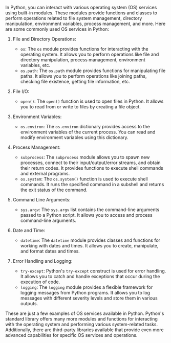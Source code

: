 In Python, you can interact with various operating system (OS) services using built-in modules. These modules provide functions and classes to perform operations related to file system management, directory manipulation, environment variables, process management, and more. Here are some commonly used OS services in Python:

1. File and Directory Operations:
   - `os`: The `os` module provides functions for interacting with the operating system. It allows you to perform operations like file and directory manipulation, process management, environment variables, etc.
   - `os.path`: The `os.path` module provides functions for manipulating file paths. It allows you to perform operations like joining paths, checking file existence, getting file information, etc.

2. File I/O:
   - `open()`: The `open()` function is used to open files in Python. It allows you to read from or write to files by creating a file object.

3. Environment Variables:
   - `os.environ`: The `os.environ` dictionary provides access to the environment variables of the current process. You can read and modify environment variables using this dictionary.

4. Process Management:
   - `subprocess`: The `subprocess` module allows you to spawn new processes, connect to their input/output/error streams, and obtain their return codes. It provides functions to execute shell commands and external programs.
   - `os.system`: The `os.system()` function is used to execute shell commands. It runs the specified command in a subshell and returns the exit status of the command.

5. Command Line Arguments:
   - `sys.argv`: The `sys.argv` list contains the command-line arguments passed to a Python script. It allows you to access and process command-line arguments.

6. Date and Time:
   - `datetime`: The `datetime` module provides classes and functions for working with dates and times. It allows you to create, manipulate, and format dates and times.

7. Error Handling and Logging:
   - `try-except`: Python's `try-except` construct is used for error handling. It allows you to catch and handle exceptions that occur during the execution of code.
   - `logging`: The `logging` module provides a flexible framework for logging messages from Python programs. It allows you to log messages with different severity levels and store them in various outputs.

These are just a few examples of OS services available in Python. Python's standard library offers many more modules and functions for interacting with the operating system and performing various system-related tasks. Additionally, there are third-party libraries available that provide even more advanced capabilities for specific OS services and operations.